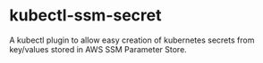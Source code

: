 # kubectl-ssm-secret

A kubectl plugin to allow easy creation of kubernetes secrets from key/values stored in AWS SSM Parameter Store.


